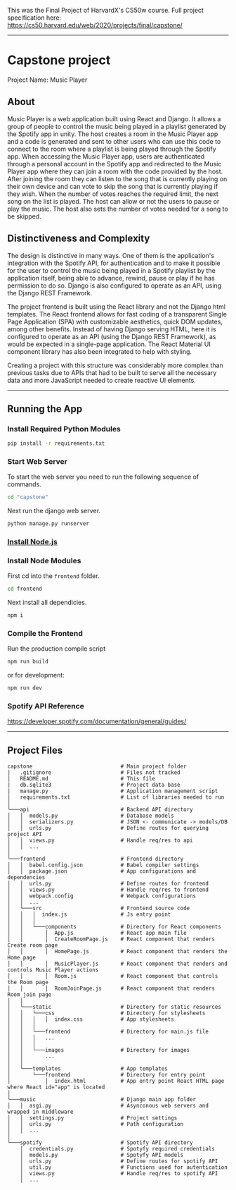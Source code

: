 This was the Final Project of HarvardX's CS50w course.
Full project specification here: https://cs50.harvard.edu/web/2020/projects/final/capstone/

---
# Capstone project

Project Name: Music Player<br>

## About

Music Player is a web application built using React and Django. It allows a group of people to control the music being played in a playlist generated by the Spotify app in unity. The host creates a room in the Music Player app and a code is generated and sent to other users who can use this code to connect to the room where a playlist is being played through the Spotify app. When accessing the Music Player app, users are authenticated through a personal account in the Spotify app and redirected to the Music Player app where they can join a room with the code provided by the host. After joining the room they can listen to the song that is currently playing on their own device and can vote to skip the song that is currently playing if they wish. When the number of votes reaches the required limit, the next song on the list is played. The host can allow or not the users to pause or play the music. The host also sets the number of votes needed for a song to be skipped.

## Distinctiveness and Complexity

The design is distinctive in many ways. One of them is the application's integration with the Spotify API, for authentication and to make it possible for the user to control the music being played in a Spotify playlist by the application itself, being able to advance, rewind, pause or play if he has permission to do so. Django is also configured to operate as an API, using the Django REST Framework.

The project frontend is built using the React library and not the Django html templates. The React frontend allows for fast coding of a transparent Single Page Application (SPA) with customizable aesthetics, quick DOM updates, among other benefits. Instead of having Django serving HTML, here it is configured to operate as an API (using the Django REST Framework), as would be expected in a single-page application. The React Material UI component library has also been integrated to help with styling.

Creating a project with this structure was considerably more complex than previous tasks due to APIs that had to be built to serve all the necessary data and more JavaScript needed to create reactive UI elements.

---
## Running the App

### Install Required Python Modules

```bash
pip install -r requirements.txt
```

### Start Web Server

To start the web server you need to run the following sequence of commands.

```bash
cd "capstone"
```

Next run the django web server.

```bash
python manage.py runserver
```

### [Install Node.js](https://nodejs.org/en/)

### Install Node Modules

First cd into the `frontend` folder.

```bash
cd frontend
```

Next install all dependicies.

```bash
npm i
```

### Compile the Frontend

Run the production compile script

```bash
npm run build
```

or for development:

```bash
npm run dev
```

### Spotify API Reference
https://developer.spotify.com/documentation/general/guides/

---
## Project Files

```
capstone                            # Main project folder
|   .gitignore                      # Files not tracked
│   README.md                       # This file
|   db.sqlite3                      # Project data base
|   manage.py                       # Application management script
│   requirements.txt                # List of libraries needed to run
│   
└───api                             # Backend API directory
│   │  models.py                    # Database models
│   │  serializers.py               # JSON <- communicate -> models/DB
│   │  urls.py                      # Define routes for querying project API
│   │  views.py                     # Handle req/res to api
│   │  ...
│
└───frontend                        # Frontend directory
│   │  babel.config.json            # Babel compiler settings
│   │  package.json                 # App configurations and dependencies
│   │  urls.py                      # Define routes for frontend
│   │  views.py                     # Handle req/res to frontend
│   │  webpack.config               # Webpack configurations
│   │  ...
│   └───src                         # Frontend source code
│   │   │  index.js                 # Js entry point
│   │   │
│   │   └───components              # Directory for React components
│   │       │  App.js               # React app main file
│   │       │  CreateRoomPage.js    # React component that renders Create room page
│   │       │  HomePage.js          # React component that renders the Home page
│   │       │  MusicPlayer.js       # React component that renders and controls Music Player actions
│   │       │  Room.js              # React component that controls the Room page
│   │       │  RoomJoinPage.js      # React component that renders Room join page
│   │
│   └───static                      # Directory for static resources
│   │   └───css                     # Directory for stylesheets
│   │   │   │  index.css            # App stylesheets 
│   │   │
│   │   └───frontend                # Directory for main.js file
│   │   │   ...
│   │   │
│   │   └───images                  # Directory for images
│   │       ...
│   │
│   └───templates                   # App templates
│       └───frontend                # Directory for entry point
│           │  index.html           # App entry point React HTML page where React id="app" is located
│
└───music                           # Django main app folder
│   │  asgi.py                      # Asynconous web servers and wrapped in middleware
│   │  settings.py                  # Project settings
│   │  urls.py                      # Path configuration
│   │  ...
│
└───spotify                         # Spotify API directory
    │  credentials.py               # Spotyfy required credentials
    │  models.py                    # Spotyfy API models
    │  urls.py                      # Define routes for spotify API
    │  util.py                      # Functions used for autentication
    │  views.py                     # Handle req/res to spotify API
    │  ...

```
